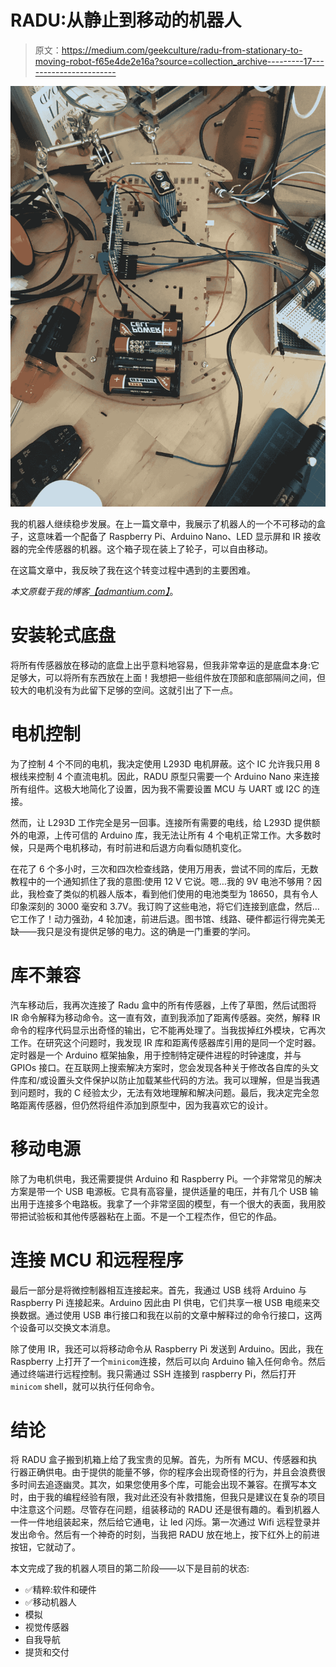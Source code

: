 # RADU:从静止到移动的机器人

> 原文：<https://medium.com/geekculture/radu-from-stationary-to-moving-robot-f65e4de2e16a?source=collection_archive---------17----------------------->

![](img/2f98e15c277847cbe6879433a655c4e4.png)

我的机器人继续稳步发展。在上一篇文章中，我展示了机器人的一个不可移动的盒子，这意味着一个配备了 Raspberry Pi、Arduino Nano、LED 显示屏和 IR 接收器的完全传感器的机器。这个箱子现在装上了轮子，可以自由移动。

在这篇文章中，我反映了我在这个转变过程中遇到的主要困难。

*本文原载于我的博客*[*【admantium.com】*](https://admantium.com/blog/robo07_radu_moveable/)。

# 安装轮式底盘

将所有传感器放在移动的底盘上出乎意料地容易，但我非常幸运的是底盘本身:它足够大，可以将所有东西放在上面！我想把一些组件放在顶部和底部隔间之间，但较大的电机没有为此留下足够的空间。这就引出了下一点。

# 电机控制

为了控制 4 个不同的电机，我决定使用 L293D 电机屏蔽。这个 IC 允许我只用 8 根线来控制 4 个直流电机。因此，RADU 原型只需要一个 Arduino Nano 来连接所有组件。这极大地简化了设置，因为我不需要设置 MCU 与 UART 或 I2C 的连接。

然而，让 L293D 工作完全是另一回事。连接所有需要的电线，给 L293D 提供额外的电源，上传可信的 Arduino 库，我无法让所有 4 个电机正常工作。大多数时候，只是两个电机移动，有时前进和后退方向看似随机变化。

在花了 6 个多小时，三次和四次检查线路，使用万用表，尝试不同的库后，无数教程中的一个通知抓住了我的意图:使用 12 V 它说。嗯…我的 9V 电池不够用？因此，我检查了类似的机器人版本，看到他们使用的电池类型为 18650，具有令人印象深刻的 3000 毫安和 3.7V。我订购了这些电池，将它们连接到底盘，然后…它工作了！动力强劲，4 轮加速，前进后退。图书馆、线路、硬件都运行得完美无缺——我只是没有提供足够的电力。这的确是一门重要的学问。

# 库不兼容

汽车移动后，我再次连接了 Radu 盒中的所有传感器，上传了草图，然后试图将 IR 命令解释为移动命令。这一直有效，直到我添加了距离传感器。突然，解释 IR 命令的程序代码显示出奇怪的输出，它不能再处理了。当我拔掉红外模块，它再次工作。在研究这个问题时，我发现 IR 库和距离传感器库引用的是同一个定时器。定时器是一个 Arduino 框架抽象，用于控制特定硬件进程的时钟速度，并与 GPIOs 接口。在互联网上搜索解决方案时，您会发现各种关于修改各自库的头文件库和/或设置头文件保护以防止加载某些代码的方法。我可以理解，但是当我遇到问题时，我的 C 经验太少，无法有效地理解和解决问题。最后，我决定完全忽略距离传感器，但仍然将组件添加到原型中，因为我喜欢它的设计。

# 移动电源

除了为电机供电，我还需要提供 Arduino 和 Raspberry Pi。一个非常常见的解决方案是带一个 USB 电源板。它具有高容量，提供适量的电压，并有几个 USB 输出用于连接多个电路板。我拿了一个非常坚固的模型，有一个很大的表面，我用胶带把试验板和其他传感器粘在上面。不是一个工程杰作，但它的作品。

# 连接 MCU 和远程程序

最后一部分是将微控制器相互连接起来。首先，我通过 USB 线将 Arduino 与 Raspberry Pi 连接起来。Arduino 因此由 PI 供电，它们共享一根 USB 电缆来交换数据。通过使用 USB 串行接口和我在以前的文章中解释过的命令行接口，这两个设备可以交换文本消息。

除了使用 IR，我还可以将移动命令从 Raspberry Pi 发送到 Arduino。因此，我在 Raspberry 上打开了一个`minicom`连接，然后可以向 Arduino 输入任何命令。然后通过终端进行远程控制。我只需通过 SSH 连接到 raspberry Pi，然后打开`minicom` shell，就可以执行任何命令。

# 结论

将 RADU 盒子搬到机箱上给了我宝贵的见解。首先，为所有 MCU、传感器和执行器正确供电。由于提供的能量不够，你的程序会出现奇怪的行为，并且会浪费很多时间去追逐幽灵。其次，如果您使用多个库，可能会出现不兼容。在撰写本文时，由于我的编程经验有限，我对此还没有补救措施，但我只是建议在复杂的项目中注意这个问题。尽管存在问题，组装移动的 RADU 还是很有趣的。看到机器人一件一件地组装起来，然后给它通电，让 led 闪烁。第一次通过 Wifi 远程登录并发出命令。然后有一个神奇的时刻，当我把 RADU 放在地上，按下红外上的前进按钮，它就动了。

本文完成了我的机器人项目的第二阶段——以下是目前的状态:

*   ✅精粹:软件和硬件
*   ✅移动机器人
*   模拟
*   视觉传感器
*   自我导航
*   提货和交付